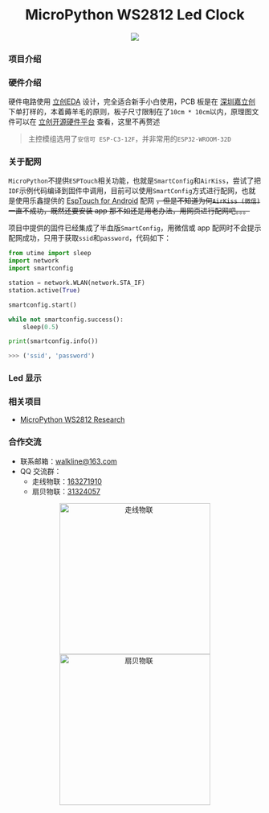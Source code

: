 <h1 align="center">MicroPython WS2812 Led Clock</h1>

<p align="center"><img src="https://img.shields.io/badge/Licence-MIT-green.svg?style=for-the-badge" /></p>

### 项目介绍

### 硬件介绍

硬件电路使用 [立创EDA](https://lceda.cn/) 设计，完全适合新手小白使用，PCB 板是在 [深圳嘉立创](https://www.jlc.com/) 下单打样的，本着薅羊毛的原则，板子尺寸限制在了`10cm * 10cm`以内，原理图文件可以在 [立创开源硬件平台](https://oshwhub.com/Walkline/kou-sou-dian-zhen-shi-zhong) 查看，这里不再赘述

> 主控模组选用了`安信可 ESP-C3-12F`，并非常用的`ESP32-WROOM-32D`

### 关于配网

`MicroPython`不提供`ESPTouch`相关功能，也就是`SmartConfig`和`AirKiss`，尝试了把`IDF`示例代码编译到固件中调用，目前可以使用`SmartConfig`方式进行配网，也就是使用乐鑫提供的 [EspTouch for Android](https://github.com/EspressifApp/EsptouchForAndroid/releases) 配网 ~~，但是不知道为何`AirKiss (微信)`一直不成功，既然还要安装 app 那不如还是用老办法，用网页进行配网吧。。。~~

项目中提供的固件已经集成了半血版`SmartConfig`，用微信或 app 配网时不会提示配网成功，只用于获取`ssid`和`password`，代码如下：

```py
from utime import sleep
import network
import smartconfig

station = network.WLAN(network.STA_IF)
station.active(True)

smartconfig.start()

while not smartconfig.success():
    sleep(0.5)

print(smartconfig.info())

>>> ('ssid', 'password')
```

### Led 显示

### 相关项目

* [MicroPython WS2812 Research](https://gitee.com/walkline/micropython-ws2812-research)

### 合作交流

* 联系邮箱：<walkline@163.com>
* QQ 交流群：
	* 走线物联：[163271910](https://jq.qq.com/?_wv=1027&k=xtPoHgwL)
	* 扇贝物联：[31324057](https://jq.qq.com/?_wv=1027&k=yp4FrpWh)

<p align="center"><img src="https://gitee.com/walkline/WeatherStation/raw/docs/images/qrcode_walkline.png" width="300px" alt="走线物联"><img src="https://gitee.com/walkline/WeatherStation/raw/docs/images/qrcode_bigiot.png" width="300px" alt="扇贝物联"></p>
